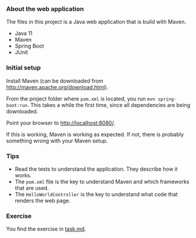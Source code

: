 ﻿### About the web application

The files in this project is a Java web application that is build with Maven.

- Java 11
- Maven
- Spring Boot
- JUnit

### Initial setup

Install Maven (can be downloaded from <http://maven.apache.org/download.html>).

From the project folder where `pom.xml` is located, you run `mvn spring-boot:run`.
This takes a while the first time, since all dependencies are being downloaded.

Point your browser to <http://localhost:8080/>.

If this is working, Maven is working as expected. If not, there is probably something wrong with your Maven setup.

### Tips

- Read the tests to understand the application. They describe how it works.
- The `pom.xml` file is the key to understand Maven and which frameworks that are used.
- The `HelloWorldController` is the key to understand what code that renders the web page.

### Exercise

You find the exercise in [task.md](task.md).
